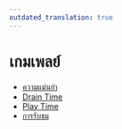 ```yaml
---
outdated_translation: true
---
```


# เกมเพลย์

- [ความแม่นยำ](/wiki/Gameplay/Accuracy)
- [Drain Time](/wiki/Beatmap/Drain_time)
- [Play Time](/wiki/Beatmap/Play_time)
- [การรับชม](/wiki/Gameplay/Spectating)

